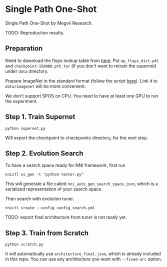 # Single Path One-Shot

Single Path One-Shot by Megvii Research.

TODO: Reproduction results.

## Preparation

Need to download the flops lookup table from [here](https://1drv.ms/u/s!Am_mmG2-KsrnajesvSdfsq_cN48?e=aHVppN).
Put `op_flops_dict.pkl` and `checkpoint-150000.pth.tar` (if you don't want to retrain the supernet) under `data` directory.

Prepare ImageNet in the standard format (follow the script [here](https://gist.github.com/BIGBALLON/8a71d225eff18d88e469e6ea9b39cef4)). Link it to `data/imagenet` will be more convenient.

We don't support SPOS on CPU. You need to have at least one GPU to run the experiment.

## Step 1. Train Supernet

```
python supernet.py
```

Will export the checkpoint to checkpoints directory, for the next step.

## Step 2. Evolution Search

To have a search space ready for NNI framework, first run

```
nnictl ss_gen -t "python tester.py"
```

This will generate a file called `nni_auto_gen_search_space.json`, which is a serialized representation of your search space.

Then search with evolution tuner.

```
nnictl create --config config_search.yml
```

TODO: export final architecture from tuner is not ready yet.

## Step 3. Train from Scratch

```
python scratch.py
```

It will automatically use `architecture_final.json`, which is already included in this repo. You can use any architecture you want with `--fixed-arc` option.

